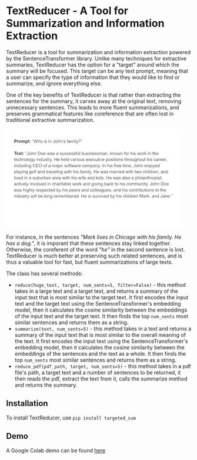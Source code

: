 # TextReducer - A Tool for Summarization and Information Extraction
TextReducer is a tool for summarization and information extraction powered by the SentenceTransformer library. Unlike many techniques for extractive summaries, TextReducer has the option for a "target" around which the summary will be focused. This target can be any text prompt, meaning that a user can specify the type of information that they would like to find or summarize, and ignore everything else.

One of the key benefits of TextReducer is that rather than extracting the sentences for the summary, it carves away at the original text, removing unnecessary sentences. This leads to more fluent summarizations, and preserves grammatical features like coreference that are often lost in traditional extractive summarization. 

![gif](Untitled_presentation_-_Google_Slides_-_Brave_2023-01-24_20-01-37_AdobeExpress.gif)

For instance, in the sentences *"Mark lives in Chicago with his family. He has a dog."*, it is imporant that these sentences stay linked together. Otherwise, the coreferent of the word *"he"* in the second sentence is lost. TextReducer is much better at preserving such related sentences, and is thus a valuable tool for fast, but fluent summarizations of large texts.

The class has several methods:
- `reduce(huge_text, target, num_sents=5, filter=False)` - this method takes in a large text and a target text, and returns a summary of the input text that is most similar to the target text. It first encodes the input text and the target text using the SentenceTransformer's embedding model, then it calculates the cosine similarity between the embeddings of the input text and the target text. It then finds the top `num_sents` most similar sentences and returns them as a string.
- `summarize(text, num_sents=5)` - this method takes in a text and returns a summary of the input text that is most similar to the overall meaning of the text. It first encodes the input text using the SentenceTransformer's embedding model, then it calculates the cosine similarity between the embeddings of the sentences and the text as a whole. It then finds the top `num_sents` most similar sentences and returns them as a string.
- `reduce_pdf(pdf_path, target, num_sents=5)` - this method takes in a pdf file's path, a target text and a number of sentences to be returned, it then reads the pdf, extract the text from it, calls the summarize method and returns the summary.

## Installation
To install TextReducer, use `pip install targeted_sum`

## Demo
A Google Colab demo can be found [here](https://colab.research.google.com/drive/1Bnl4e9JmFYoTSAF2FlBVPAUQ1lC0EpjE?usp=sharing)